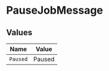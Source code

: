 # PauseJobMessage


## Values

| Name     | Value    |
| -------- | -------- |
| `Paused` | Paused   |